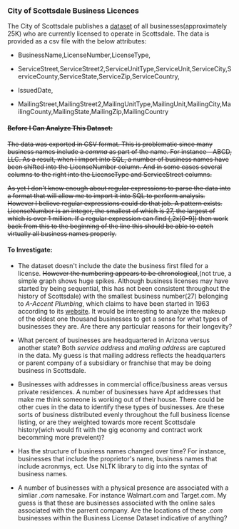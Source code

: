 ### City of Scottsdale Business Licences

The City of Scottsdale publishes a [dataset](http://data.scottsdaleaz.gov/dataset/business-licenses) of all businesses(approximately 25K) who are currently licensed to operate in Scottsdale.  The data is provided as a csv file with the below attributes:

+ BusinessName,LicenseNumber,LicenseType,

+ ServiceStreet,ServiceStreet2,ServiceUnitType,ServiceUnit,ServiceCity,ServiceCounty,ServiceState,ServiceZip,ServiceCountry,

+ IssuedDate,

+ MailingStreet,MailingStreet2,MailingUnitType,MailingUnit,MailingCity,MailingCounty,MailingState,MailingZip,MailingCountry


 #### ~~Before I Can Analyze This Dataset:~~
~~The data was exported in CSV format.  This is problematic since many business names include a *comma* as part of the name.  For instance - ABCD, LLC.  As a result, when I import into SQL, a number of business names have been shifted into the LicenseNumber column.  And in some cases several columns to the right into the LicenseType and ServiceStreet columns.~~

 ~~As yet I don't know enough about regular expressions to parse the data into a format that will allow me to import it into SQL to perform analysis.  However I believe regular expressions could do that job.  A pattern exists.  LicenseNumber is an integer, the smallest of which is 27, the largest of which is over 1 million.  If a regular expression can find (,2x[0-9]) then work back from this to the beginning of the line this should be able to catch virtually all business names properly.~~

#### To Investigate:

+ The dataset doesn't include the date the business first filed for a license.  ~~However the numbering appears to be chronological~~,(not true, a simple graph shows huge spikes. Although business licenses may have started by being sequential, this has not been consistent throughout the history of Scottsdale) with the smallest business number(27) belonging to *A-Accent Plumbing*, which claims to have been started in 1963 according to its [website](https://a-accentplumbing.com/contact-us/).  It would be interesting to analyze the makeup of the oldest one thousand businesses to get a sense for what types of businesses they are.  Are there any particular reasons for their longevity?

+ What percent of businesses are headquartered in Arizona versus another state?  Both *service address* and *mailing address* are captured in the data.  My guess is that mailing address reflects the headquarters or parent company of a subsidiary or franchise that may be doing business in Scottsdale.

+ Businesses with addresses in commercial office/business areas versus private residences.  A number of businesses have *Apt* addresses that make me think someone is working out of their house.  There could be other cues in the data to identify these types of businesses.  Are these sorts of business distributed evenly throughout the full business license listing, or are they weighted towards more recent Scottsdale history(wich would fit with the gig economy and contract work becomming more prevelent)?

+ Has the structure of business names changed over time?  For instance, businesses that include the proprietor's name, business names that include acronmys, ect.  Use NLTK library to dig into the syntax of business names.

+ A number of businesses with a physical presence are associated with a simliar *.com* namesake.  For instance Walmart.com and Target.com.  My guess is that these are businesses associated with the online sales associated with the parrent company.  Are the locations of these *.com* businesses within the Business License Dataset indicative of anything?
